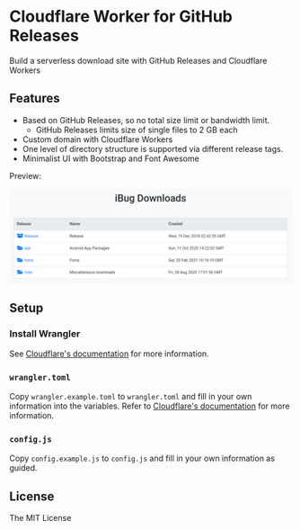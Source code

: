 # Cloudflare Worker for GitHub Releases

Build a serverless download site with GitHub Releases and Cloudflare Workers

## Features

- Based on GitHub Releases, so no total size limit or bandwidth limit. 
  - GitHub Releases limits size of single files to 2 GB each
- Custom domain with Cloudflare Workers
- One level of directory structure is supported via different release tags.
- Minimalist UI with Bootstrap and Font Awesome

Preview:

![Screenshot](https://raw.githubusercontent.com/iBug/image/master/cloudflare/cf-github-releases.png)

## Setup

### Install Wrangler

See [Cloudflare's documentation](https://developers.cloudflare.com/workers/wrangler/install-and-update/) for more information.

### `wrangler.toml`

Copy `wrangler.example.toml` to `wrangler.toml` and fill in your own information into the variables. Refer to [Cloudflare's documentation](https://developers.cloudflare.com/workers/wrangler/configuration/) for more information.

### `config.js`

Copy `config.example.js` to `config.js` and fill in your own information as guided.

## License

The MIT License
